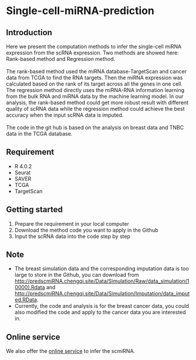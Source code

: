 # Single-cell-miRNA-prediction
## Introduction
Here we present the computation methods to infer the single-cell miRNA expression from the scRNA expression.
Two methods are showed here: Rank-based method and Regression method.<br>
<br>
The rank-based method used the miRNA database-TargetScan and cancer data from TCGA to find the RNA targets. Then the miRNA expression was calculated based on the rank
of its target across all the genes in one cell. The regression method directly uses the miRNA-RNA information learning from the bulk RNA and miRNA data by the machine learning model. In our analysis, the rank-based method could get more robust result with different quality of scRNA data while the regression method could achieve the best accuracy when the input scRNA data is imputed.<br>
<br>
The code in the git hub is based on the analysis on breast data and TNBC data in the TCGA database.
## Requirement
* R 4.0.2
* Seurat
* SAVER
* TCGA
* TargetScan
## Getting started
1. Prepare the requirement in your local computer
2. Download the method code you want to apply in the Github
3. Input the scRNA data into the code step by step
## Note
* The breast simulation data and the corresponding imputation data is too large to store in the Github, you can download from http://predscmiRNA.chengqi.site/Data/Simulation/Raw/data_simulation(10000).Rdata and http://predscmiRNA.chengqi.site/Data/Simulation/Imputation/data_imputed.RData.
* Currently, the code and analysis is for the breast cancer data, you could also modified the code and apply to the cancer data you are interested in.
## Online service
We also offer the [online service](http://predscmiRNA.chengqi.site/PredscmiRNA.php) to infer the scmiRNA.
